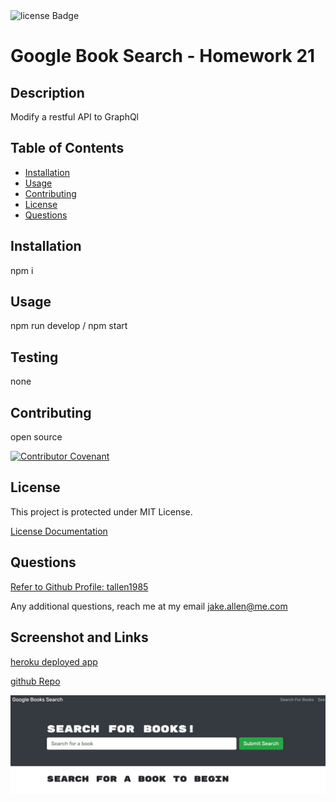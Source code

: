 <img src="https://img.shields.io/badge/License-MIT-green" alt="license Badge" />
  
  
  # Google Book Search - Homework 21
  ## Description
  Modify a restful API to GraphQl
  
  ## Table of Contents
  - [Installation](#installation)
  - [Usage](#usage)
  - [Contributing](#contributing)
  - [License](#license)
  - [Questions](#questions)
  ## Installation
  npm i
  ## Usage
  npm run develop / npm start

## Testing

none

## Contributing

open source

[![Contributor Covenant](https://img.shields.io/badge/Contributor%20Covenant-2.1-4baaaa.svg)](code_of_conduct.md)

## License

This project is protected under MIT License.

[License Documentation](https://opensource.org/licenses/MIT)

## Questions

[Refer to Github Profile: tallen1985](http://www.github.com/tallen1985)

Any additional questions, reach me at my email jake.allen@me.com

## Screenshot and Links

[heroku deployed app](https://floating-garden-18801.herokuapp.com/)

[github Repo](https://github.com/tallen1985/21-Homework-MERN)

![Screenshot](./localhost_3000_.jpg)
